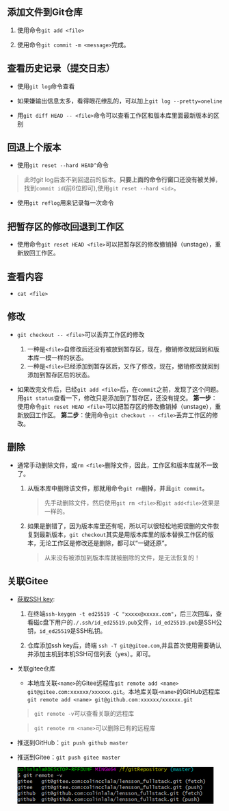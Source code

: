 ## 添加文件到Git仓库

1. 使用命令`git add <file>`

2. 使用命令`git commit -m <message>`完成。

## 查看历史记录（提交日志）

- 使用`git log`命令查看

- 如果嫌输出信息太多，看得眼花缭乱的，可以加上`git log --pretty=oneline`

- 用`git diff HEAD -- <file>`命令可以查看工作区和版本库里面最新版本的区别


## 回退上个版本

- 使用`git reset --hard HEAD^`命令

> 此时git log后查不到回退前的版本。**只要上面的命令行窗口还没有被关掉**，找到`commit id`(前6位即可),使用`git reset --hard <id>`。

- 使用`git reflog`用来记录每一次命令


## 把暂存区的修改回退到工作区

- 使用命令`git reset HEAD <file>`可以把暂存区的修改撤销掉（unstage），重新放回工作区。

## 查看内容

- `cat <file>`


## 修改

- `git checkout -- <file>`可以丢弃工作区的修改

    1. 一种是`<file>`自修改后还没有被放到暂存区，现在，撤销修改就回到和版本库一模一样的状态。
    2. 一种是`<file>`已经添加到暂存区后，又作了修改，现在，撤销修改就回到添加到暂存区后的状态。


- 如果改完文件后，已经`git add <file>`后，在`commit`之前，发现了这个问题。用`git status`查看一下，修改只是添加到了暂存区，还没有提交。
    **第一步**：使用命令`git reset HEAD <file>`可以把暂存区的修改撤销掉（unstage），重新放回工作区。
    **第二步**：使用命令`git checkout -- <file>`丢弃工作区的修改。




## 删除

- 通常手动删除文件，或`rm <file>`删除文件，因此，工作区和版本库就不一致了。

    1. 从版本库中删除该文件，那就用命令`git rm`删掉，并且`git commit`。

        > 先手动删除文件，然后使用`git rm <file>`和`git add<file>`效果是一样的。

    2. 如果是删错了，因为版本库里还有呢，所以可以很轻松地把误删的文件恢复到最新版本，`git checkout`其实是用版本库里的版本替换工作区的版本，无论工作区是修改还是删除，都可以“一键还原”。

        > 从来没有被添加到版本库就被删除的文件，是无法恢复的！




## 关联Gitee

- [获取SSH key](https://gitee.com/help/articles/4181#article-header0):

    
    1. 在终端`ssh-keygen -t ed25519 -C "xxxxx@xxxxx.com"`，后三次回车，查看磁c盘下用户的`./.ssh/id_ed25519.pub`文件，`id_ed25519.pub`是SSH公钥，`id_ed25519`是SSH私钥。

    2. 仓库添加ssh key后，终端 `ssh -T git@gitee.com`,并且首次使用需要确认并添加主机到本机SSH可信列表（yes）。即可。

- 关联gitee仓库

    - 本地库关联`<name>`的Gitee远程库`git remote add <name> git@gitee.com:xxxxxx/xxxxxx.git`。本地库关联`<name>`的GitHub远程库`git remote add <name> git@github.com:xxxxxx/xxxxxx.git`

    > `git remote -v`可以查看关联的远程库

    > `git remote rm <name>`可以删除已有的远程库


- 推送到GitHub：`git push github master`

- 推送到Gitee：`git push gitee master`

    ![1](./2.png)